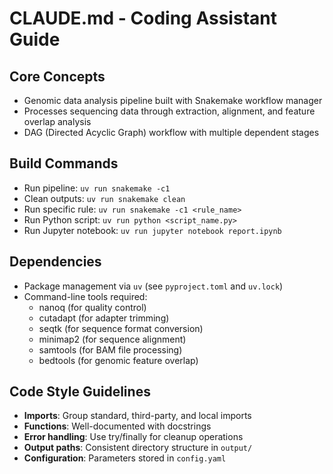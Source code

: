 # CLAUDE.md - Coding Assistant Guide

## Core Concepts
- Genomic data analysis pipeline built with Snakemake workflow manager
- Processes sequencing data through extraction, alignment, and feature overlap analysis
- DAG (Directed Acyclic Graph) workflow with multiple dependent stages

## Build Commands
- Run pipeline: `uv run snakemake -c1`
- Clean outputs: `uv run snakemake clean`
- Run specific rule: `uv run snakemake -c1 <rule_name>`
- Run Python script: `uv run python <script_name.py>`
- Run Jupyter notebook: `uv run jupyter notebook report.ipynb`

## Dependencies
- Package management via `uv` (see `pyproject.toml` and `uv.lock`)
- Command-line tools required:
  - nanoq (for quality control)
  - cutadapt (for adapter trimming)
  - seqtk (for sequence format conversion)
  - minimap2 (for sequence alignment)
  - samtools (for BAM file processing)
  - bedtools (for genomic feature overlap)

## Code Style Guidelines
- **Imports**: Group standard, third-party, and local imports
- **Functions**: Well-documented with docstrings
- **Error handling**: Use try/finally for cleanup operations
- **Output paths**: Consistent directory structure in `output/`
- **Configuration**: Parameters stored in `config.yaml`